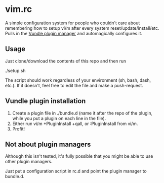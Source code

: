 vim.rc
======

A simple configuration system for people who couldn't care about remembering how to setup vi/m after every system reset/update/install/etc.
Pulls in the [Vundle plugin manager](https://github.com/gmarik/Vundle.vim "qmarik/Vundle.vim") and automagically configures it.

Usage
-----

Just clone/download the contents of this repo and then run

  ./setup.sh

The script should work regardless of your environment (sh, bash, dash, etc.).
If it doesn't, feel free to edit the file and make a push-request.

Vundle plugin installation
--------------------------

1. Create a plugin file in ./bundle.d (name it after the repo of the plugin, while you put a plugin on each line in the file).
2. Either run vi/m +PluginInstall +qall, or :PluginInstall from vi/m.
3. Profit!

Not about plugin managers
-------------------------

Although this isn't tested, it's fully possible that you might be able to use other plugin managers.

Just put a configuration script in rc.d and point the plugin manager to bundle.d.
